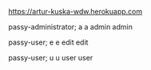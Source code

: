 https://artur-kuska-wdw.herokuapp.com


passy-administrator;
a a       admin admin

passy-user;
e e       edit edit

passy-user;
u u       user user
